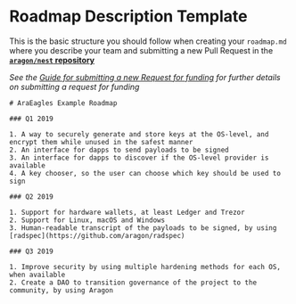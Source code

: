# Roadmap Description Template
This is the basic structure you should follow when creating your `roadmap.md` where you describe your team and submitting a new Pull Request in the [**`aragon/nest` repository**](https://github.com/aragon/nest)

_See the [Guide for submitting a new Request for funding](../../Guide_for_submitting_a_request_for_funding.md) for further details on submitting a request for funding_

```
# AraEagles Example Roadmap

### Q1 2019

1. A way to securely generate and store keys at the OS-level, and encrypt them while unused in the safest manner
2. An interface for dapps to send payloads to be signed
3. An interface for dapps to discover if the OS-level provider is available
4. A key chooser, so the user can choose which key should be used to sign

### Q2 2019

1. Support for hardware wallets, at least Ledger and Trezor
2. Support for Linux, macOS and Windows
3. Human-readable transcript of the payloads to be signed, by using [radspec](https://github.com/aragon/radspec)

### Q3 2019

1. Improve security by using multiple hardening methods for each OS, when available
2. Create a DAO to transition governance of the project to the community, by using Aragon
```
